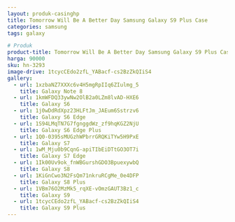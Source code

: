 ```yaml
---
layout: produk-casinghp
title: Tomorrow Will Be A Better Day Samsung Galaxy S9 Plus Case
categories: samsung
tags: galaxy

# Produk
product-title: Tomorrow Will Be A Better Day Samsung Galaxy S9 Plus Case
harga: 90000
sku: hn-3293
image-drive: 1tcycCEdo2zfL_YABacf-cs2BzZkQIiS4
gallery:
  - url: 1xzbaNZ7XXXc6v4H5mgRpIIq6ZIulmg_5
    title: Galaxy Note 8
  - url: 1kmWFDQ33ywNw2OlB2a0LZm8lvAD-HXE6
    title: Galaxy S6
  - url: 1j0wDdRdXpz23HLFtJm_JAEum6Sstrzv6
    title: Galaxy S6 Edge
  - url: 1S94LMqTN7G7fgnggdWz_zf9hqKGZ2NjU
    title: Galaxy S6 Edge Plus
  - url: 1Q0-0395sMUGzhWPbrrGRQKiTYw5H9PxE
    title: Galaxy S7
  - url: 1wM_Mju0b9CqnG-apiTIbEiDTtGO3OT7i
    title: Galaxy S7 Edge
  - url: 1Ik00Uv9ok_fnWBGurshGDO3BpuexywbQ
    title: Galaxy S8
  - url: 1KiGnCwo3N2FsQm71nkruRCgMe_0e4DFP
    title: Galaxy S8 Plus
  - url: 1VBm76O2MzMk5_rqXE-vOmzGAUT3Bz1_c
    title: Galaxy S9
  - url: 1tcycCEdo2zfL_YABacf-cs2BzZkQIiS4
    title: Galaxy S9 Plus
---
```

